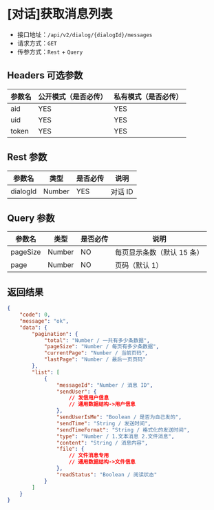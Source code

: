 # [对话]获取消息列表

- 接口地址：`/api/v2/dialog/{dialogId}/messages`
- 请求方式：`GET`
- 传参方式：`Rest` + `Query`

## Headers 可选参数

| 参数名 | 公开模式（是否必传） | 私有模式（是否必传） |
| --- | --- | --- |
| aid | YES | YES |
| uid | YES | YES |
| token | YES | YES |

## Rest 参数

| 参数名 | 类型 | 是否必传 | 说明 |
| --- | --- | --- | --- |
| dialogId | Number | YES | 对话 ID |

## Query 参数

| 参数名 | 类型 | 是否必传 | 说明 |
| --- | --- | --- | --- |
| pageSize | Number | NO | 每页显示条数（默认 15 条） |
| page | Number | NO | 页码（默认 1） |

## 返回结果

```json
{
    "code": 0,
    "message": "ok",
    "data": {
        "pagination": {
            "total": "Number / 一共有多少条数据",
            "pageSize": "Number / 每页有多少条数据",
            "currentPage": "Number / 当前页码",
            "lastPage": "Number / 最后一页页码"
        },
        "list": [
            {
                "messageId": "Number / 消息 ID",
                "sendUser": {
                    // 发信用户信息
                    // 通用数据结构->用户信息
                },
                "sendUserIsMe": "Boolean / 是否为自己发的",
                "sendTime": "String / 发送时间",
                "sendTimeFormat": "String / 格式化的发送时间",
                "type": "Number / 1.文本消息 2.文件消息",
                "content": "String / 消息内容",
                "file": {
                    // 文件消息专用
                    // 通用数据结构->文件信息
                },
                "readStatus": "Boolean / 阅读状态"
            }
        ]
    }
}
```
